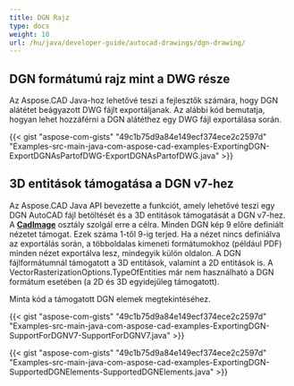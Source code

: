 ```yaml
---
title: DGN Rajz
type: docs
weight: 10
url: /hu/java/developer-guide/autocad-drawings/dgn-drawing/
---
```


## **DGN formátumú rajz mint a DWG része**

Az Aspose.CAD Java-hoz lehetővé teszi a fejlesztők számára, hogy DGN alátétet beágyazott DWG fájlt exportáljanak. Az alábbi kód bemutatja, hogyan lehet hozzáférni a DGN alátéthez egy DWG fájl exportálása során.

{{< gist "aspose-com-gists" "49c1b75d9a84e149ecf374ece2c2597d" "Examples-src-main-java-com-aspose-cad-examples-ExportingDGN-ExportDGNAsPartofDWG-ExportDGNAsPartofDWG.java" >}}

## **3D entitások támogatása a DGN v7-hez**

Az Aspose.CAD Java API bevezette a funkciót, amely lehetővé teszi egy DGN AutoCAD fájl betöltését és a 3D entitások támogatását a DGN v7-hez. A [**CadImage**](https://reference.aspose.com/cad/java/com.aspose.cad.fileformats.cad/CadImage) osztály szolgál erre a célra. Minden DGN kép 9 előre definiált nézetet támogat. Ezek száma 1-től 9-ig terjed. Ha a nézet nincs definiálva az exportálás során, a többoldalas kimeneti formátumokhoz (például PDF) minden nézet exportálva lesz, mindegyik külön oldalon. A DGN fájlformátumnál támogatott a 3D entitások, valamint a 2D entitások is.
A VectorRasterizationOptions.TypeOfEntities már nem használható a DGN formátum esetében (a 2D és 3D egyidejűleg támogatott).

Minta kód a támogatott DGN elemek megtekintéséhez.

{{< gist "aspose-com-gists" "49c1b75d9a84e149ecf374ece2c2597d" "Examples-src-main-java-com-aspose-cad-examples-ExportingDGN-SupportForDGNV7-SupportForDGNV7.java" >}}

{{< gist "aspose-com-gists" "49c1b75d9a84e149ecf374ece2c2597d" "Examples-src-main-java-com-aspose-cad-examples-ExportingDGN-SupportedDGNElements-SupportedDGNElements.java" >}}
